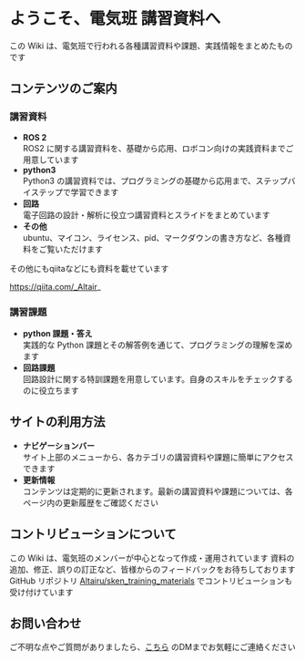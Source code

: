 # ようこそ、電気班 講習資料へ

この Wiki は、電気班で行われる各種講習資料や課題、実践情報をまとめたものです


## コンテンツのご案内

### 講習資料
- **ROS 2**  
  ROS2 に関する講習資料を、基礎から応用、ロボコン向けの実践資料までご用意しています
- **python3**  
  Python3 の講習資料では、プログラミングの基礎から応用まで、ステップバイステップで学習できます
- **回路**  
  電子回路の設計・解析に役立つ講習資料とスライドをまとめています
- **その他**  
  ubuntu、マイコン、ライセンス、pid、マークダウンの書き方など、各種資料をご覧いただけます

その他にもqiitaなどにも資料を載せています

https://qiita.com/_Altair_

### 講習課題
- **python 課題・答え**  
  実践的な Python 課題とその解答例を通じて、プログラミングの理解を深めます
- **回路課題**  
  回路設計に関する特訓課題を用意しています。自身のスキルをチェックするのに役立ちます

## サイトの利用方法

- **ナビゲーションバー**  
  サイト上部のメニューから、各カテゴリの講習資料や課題に簡単にアクセスできます
- **更新情報**  
  コンテンツは定期的に更新されます。最新の講習資料や課題については、各ページ内の更新履歴をご確認ください


## コントリビューションについて

この Wiki は、電気班のメンバーが中心となって作成・運用されています
資料の追加、修正、誤りの訂正など、皆様からのフィードバックをお待ちしております 
GitHub リポジトリ [Altairu/sken_training_materials](https://github.com/Altairu/sken_training_materials) でコントリビューションも受け付けています


## お問い合わせ

ご不明な点やご質問がありましたら、[こちら](https://x.com/Flying___eagle) のDMまでお気軽にご連絡ください

